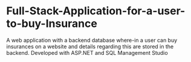 # Full-Stack-Application-for-a-user-to-buy-Insurance
A web application with a backend database where-in a user can buy insurances on a website and details regarding this are stored in the backend. Developed with ASP.NET and SQL Management Studio

